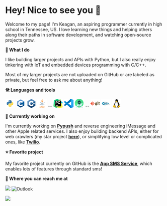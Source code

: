

<h1><img/>Hey! Nice to see you 👋</h1>

Welcome to my page!
I'm Keagan, an aspiring programmer currently in high school in Tennessee, US. I love learning new things and helping others along their paths in software development, and watching open-source projects grow.

**💪 What I do**

I like building larger projects and APIs with Python, but I also really enjoy tinkering with IoT and embedded devices programming with C/C++.

Most of my larger projects are not uploaded on GitHub or are labeled as private, but feel free to ask me about anything!

**🛠️ Languages and tools**

<code><img height="30" src="https://raw.githubusercontent.com/github/explore/80688e429a7d4ef2fca1e82350fe8e3517d3494d/topics/python/python.png"></code>
<code><img height="30" src="https://raw.githubusercontent.com/github/explore/80688e429a7d4ef2fca1e82350fe8e3517d3494d/topics/c/c.png"></code>
<code><img height="30" src="https://raw.githubusercontent.com/github/explore/80688e429a7d4ef2fca1e82350fe8e3517d3494d/topics/cpp/cpp.png"></code>
<code><img height="30" src="https://github.com/github/explore/blob/main/topics/java/java.png?raw=true"></code> -- <code><img height="30" src="https://raw.githubusercontent.com/github/explore/main/topics/pycharm/pycharm.png"></code>
<code><img height="30" src="https://raw.githubusercontent.com/github/explore/main/topics/visual-studio-code/visual-studio-code.png"></code>
<code><img height="30" src="https://raw.githubusercontent.com/github/explore/main/topics/android-studio/android-studio.png"></code> -- <code><img height="30" src="https://raw.githubusercontent.com/github/explore/80688e429a7d4ef2fca1e82350fe8e3517d3494d/topics/git/git.png"></code>
<code><img height="30" src="https://github.com/github/explore/blob/main/topics/opengl/opengl.png?raw=true"></code>
<code><img height="30" src="https://github.com/github/explore/blob/main/topics/linux/linux.png?raw=true"></code>

**🚧 Currently working on**

I'm currently working on **[Pypush](https://github.com/beeper/pypush)** and reverse engineering iMessage and other Apple related services. I also enjoy building backend APIs, either for web crawlers (my star project **[here](https://github.com/kasherpete/iGrade-web-scraper)**), or simplifying low level or complicated ones, like **[Twilio](https://github.com/kasherpete/twilio-helper)**.

**⭐ Favorite project**

My favorite project currently on GitHub is the **[App SMS Service](https://github.com/kasherpete/Official-app-sms-service)**, which enables lots of features through standard sms!

**💬 Where you can reach me at**

![](https://dcbadge.vercel.app/api/shield/1020394665750560948)
![Outlook](https://img.shields.io/badge/Microsoft_Outlook-0078D4?style=for-the-badge&logo=microsoft-outlook&logoColor=white)

![](https://github-readme-stats.vercel.app/api?username=kasherpete&show_icons=true&theme=transparent)
<!--


- 🔭 I’m currently working on ...
- 🌱 I’m currently learning ...
- 👯 I’m looking to collaborate on ...
- 🤔 I’m looking for help with ...
- 💬 Ask me about ...
- 📫 How to reach me: ...
- 😄 Pronouns: ...
- ⚡ Fun fact: ...
-->
